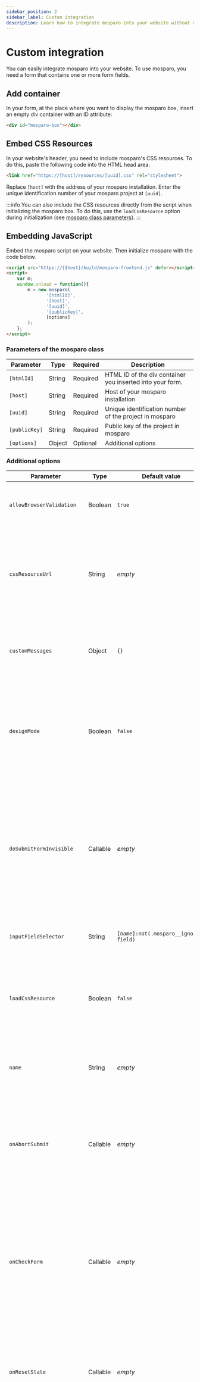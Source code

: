```yaml
---
sidebar_position: 2
sidebar_label: Custom integration
description: Learn how to integrate mosparo into your website without a plugin.
---
```


# Custom integration

You can easily integrate mosparo into your website. To use mosparo, you need a form that contains one or more form fields.

## Add container

In your form, at the place where you want to display the mosparo box, insert an empty div container with an ID attribute:

```html
<div id="mosparo-box"></div>
```

## Embed CSS Resources

In your website's header, you need to include mosparo's CSS resources. To do this, paste the following code into the HTML head area:

```html
<link href="https://[host]/resources/[uuid].css" rel="stylesheet"> 
```

Replace `[host]` with the address of your mosparo installation. Enter the unique identification number of your mosparo project at `[uuid]`.

:::info
You can also include the CSS resources directly from the script when initializing the mosparo box. To do this, use the `loadCssResource` option during initialization (see [mosparo class parameters](#parameters-of-the-mosparo-class)).
:::

## Embedding JavaScript

Embed the mosparo script on your website. Then initialize mosparo with the code below.

```html
<script src="https://{$host}/build/mosparo-frontend.js" defer></script>
<script>
    var m;
    window.onload = function(){
        m = new mosparo(
               '[htmlId]', 
               '[host]', 
               '[uuid]',
               '[publicKey]', 
               [options]
        );
    };
</script>
```

### Parameters of the mosparo class

| Parameter     | Type   | Required | Description                                               |
|---------------|--------|----------|-----------------------------------------------------------|
| `[htmlId]`    | String | Required | HTML ID of the div container you inserted into your form. |
| `[host]`      | String | Required | Host of your mosparo installation                         |
| `[uuid]`      | String | Required | Unique identification number of the project in mosparo    |
| `[publicKey]` | String | Required | Public key of the project in mosparo                      |
| `[options]`   | Object | Optional | Additional options                                        |

### Additional options

| Parameter                  | Type     | Default value                         | Description                                                                                                                                                                                                                                                                        |
|----------------------------|----------|---------------------------------------|------------------------------------------------------------------------------------------------------------------------------------------------------------------------------------------------------------------------------------------------------------------------------------|
| `allowBrowserValidation`   | Boolean  | `true`                                | Specifies whether browser validation should be active.                                                                                                                                                                                                                             |
| `cssResourceUrl`           | String   | _empty_                               | Defines the address at which the browser can load the CSS resources. You can use it if the correct resource address is cached.                                                                                                                                                     |
| `customMessages`           | Object   | `{}`                                  | Option to override the messages which the frontend box uses (see [Custom Messages](#custom-messages)).                                                                                                                                                                             |                                   
| `designMode`               | Boolean  | `false`                               | Used to display the mosparo box in the different states in the mosparo backend. The mosparo box is not functional if this option is set to `true`.                                                                                                                                 |
| `doSubmitFormInvisible`    | Callable | _empty_                               | _(Invisible mode only)_ With this method, executing a custom submit action is possible after the form is validated (for example, by XHR). This will skip the default submit process.                                                                                     |
| `inputFieldSelector`       | String   | `[name]:not(.mosparo__ignored-field)` | Defines the selector with which the fields are searched.                                                                                                                                                                                                                           |
| `loadCssResource`          | Boolean  | `false`                               | Determines whether the script should also load the CSS resources during initialization (see [Embed CSS Resources](#embed-css-resources)).                                                                                                                                          |
| `name`                     | String   | _empty_                               | Defines the name of the HTML checkbox. By default, a random ID is used for it.                                                                                                                                                                                                     |
| `onAbortSubmit`            | Callable | _empty_                               | _(Visible mode only)_ This callback will be called after the submit process is aborted, for example, when the form must be revalidated by mosparo.                                                                                                                                 |
| `onCheckForm`              | Callable | _empty_                               | Defines a callback that is called as soon as the form has been checked. The validation result will be given as a boolean parameter to the callback (`true` if everything is correct, `false` if not).                                                                              |
| `onResetState`             | Callable | _empty_                               | Defines a callback that will be executed after the mosparo box is reset (for example, after the form was reset).                                                                                                                                                                   |
| `onSwitchToInvisible`      | Callable | _empty_                               | _(Invisible mode only)_ When a website uses the invisible mode, mosparo will initialize itself in the visible mode and change to the invisible mode after receiving the submit token. This callback will be called after the switch to the invisible mode.                         |
| `onSubmitFormInvisible`    | Callable | _empty_                               | _(Invisible mode only)_ This callback will be called before the form will be submitted.                                                                                                                                                                                            |
| `onValidateFormInvisible`  | Callable | _empty_                               | _(Invisible mode only)_ This callback will be called before the form will be validated.                                                                                                                                                                                            |
| `requestSubmitTokenOnInit` | Boolean  | `true`                                | Specifies whether a submit token should be automatically requested during initialization. If, for example, the form is reset directly after initialization (with `reset()`), there is no need for a submit token during initialization, as a new code is requested with the reset. |

#### Custom Messages

With the `customMessages` option, it is possible to adjust the messages visible in the frontend box. The option accepts an object where the property name is the locale, and the value is an object.

In the object for a locale, the property name is the name of the message, while the value is the translated text (see [Messages](#messages)).

The functionality uses the language information from the browser by accessing `navigator.languages`. If that property is unavailable, the script will use the translations it received from the mosparo backend. All available locales in the `navigator.languages` property will be tested, while the first one that matches and is not empty will be used. If there is a dash in the locale name (`-`, for example, `de-CH`), it will be replaced by an underscore (`_`, for example, `de_CH`).

##### Messages

| Message name                  | Usage                                                                                                                | Default value |
|-------------------------------|----------------------------------------------------------------------------------------------------------------------|---------------|
| `label`                       | This is the main sentence of the box.                                                                                | I accept that the form entries are checked for spam and stored encrypted for 14 days. |
| `accessibilityCheckingData`   | This is a status update when mosparo checks the data. It is only visible to screen readers.                    | We're checking your data. Please wait. |
| `accessibilityDataValid`      | This is a status update when mosparo checked the data, and everything is okay. It is only visible to screen readers. | Your data are valid. You can submit the form. |
| `errorGotNoToken`             | Visible when no submit token was returned from mosparo.                                                             | mosparo returned no submit token. |
| `errorInternalError`          | Visible when mosparo had an internal error.                                                                         | An error occurred. Please try again. |
| `errorNoSubmitTokenAvailable` | Visible when the submit token is removed from the form, maybe because something manipulated the form.               | No submit token available. Validation of this form is not possible. |
| `errorSpamDetected`           | Visible when mosparo detected spam in the submission.                                                               | Your data got catched by our spam protection. |
| `errorLockedOut`              | Visible when the user submits too many submissions and mosparo locks the user out.                                | You are locked out. Please try again after `%datetime%` |
| `errorDelay`                  | Visible when the user requests too many submit tokens and gets delayed.                                             | Your request was delayed. Please wait for `%seconds%` seconds. |
| `hpLeaveEmpty`                | This message is hidden, visible mostly to screen readers for the honeypot field.                          | Leave this field blank |

##### Example

```javascript
mosparo('mosparo-box', 'host', 'uuid', 'publicKey', {
    customMessages: {
        de_CH: {
            label: 'Ich akzeptiere aus der Schweiz'
        },
        en_GB: {
            label: 'I accept from United Kingdom'
        },
        en_AU: {
            label: 'I accept from Australia',
            errorSpamDetected: 'Spam from Australia? Impossible!'
        }
    }
});
```

### Events

If you cannot adjust the initialization parameters, you can also use the custom events to control the execution of mosparo. All events are dispatched on the form element (`<form>`). mosparo dispatches the following events:

| Event name                | Description                                                                                                                                                                                                                                                 |
|---------------------------|-------------------------------------------------------------------------------------------------------------------------------------------------------------------------------------------------------------------------------------------------------------|
| `form-checked`            | Defines the event that is dispatched as soon as the form has been checked. The validation result will be given as an boolean value `valid` to the event (`true` if everything is correct, `false` if not).                                                   |
| `state-reseted`           | Defines the event that will be dispatched after the mosparo box is reset (for example, after the form was reset).                                                                                                                                           |
| `switch-to-invisible`     | _(Invisible mode only)_ When a website uses the invisible mode, mosparo will initialize itself in the visible mode and change to the invisible mode after receiving the submit token. This event will be dispatched after the switch to the invisible mode. |
| `submit-aborted`          | _(Visible mode only)_ This event will be dispatched after the submit process is aborted, for example, when the form must be revalidated by mosparo.                                                                                                         |
| `submit-form-invisible`   | _(Invisible mode only)_ This event will be dispatched before submitting the form.                                                                                                                                                                           |
| `validate-form-invisible` | _(Invisible mode only)_ This event will be dispatched before the form is validated.                                                                                                                                                                         |

#### Example events and callbacks

```javascript
mosparo('mosparo-box', 'host', 'uuid', 'publicKey', {
    onCheckForm: function (valid) {
        console.log('onCheckForm', valid);
    },
    onResetState: function () {
        console.log('onResetState');
    },
    onAbortSubmit: function () {
        console.log('onAbortSubmit');
    },
    onSwitchToInvisible: function () {
        console.log('onSwitchToInvisible');
    },
    onValidateFormInvisible: function () {
        console.log('onValidateFormInvisible');
    },
    onSubmitFormInvisible: function () {
        console.log('onSubmitFormInvisible');
    }
});

document.getElementById('contact-form').addEventListener('form-checked', function (ev) {
    console.log(ev, ev.detail.valid);
});

document.getElementById('contact-form').addEventListener('submit-aborted', function (ev) {
    console.log(ev);
});

document.getElementById('contact-form').addEventListener('state-reseted', function (ev) {
    console.log(ev);
});

document.getElementById('contact-form').addEventListener('switch-to-invisible', function (ev) {
    console.log(ev);
});

document.getElementById('contact-form').addEventListener('validate-form-invisible', function (ev) {
    console.log(ev);
});

document.getElementById('contact-form').addEventListener('submit-form-invisible', function (ev) {
    console.log(ev);
});
```

## Performing verification

Once the form has been submitted, the backend of your website must check whether the submission was allowed at all. From a purely technical point of view, it would be conceivable that someone passes the validation by mosparo, then changes the request again with technical means, and then sends the form. Therefore, it is imperative to check whether the entries made were valid.

### Preparing Form Data

The backend must remove all fields ignored by mosparo from the submitted form data (see [Ignored Fields](../integration/ignored_fields/)).

### Verifying with a function library

You can then use the function library to perform the verification. You need the host of your mosparo installation, the public and private keys, and the cleaned form data.

For the exact procedure, consult the documentation of the function library you use.

#### Available function libraries

| Name              | Language   | Maintained by            | Website                                      |
|-------------------|------------|--------------------------|----------------------------------------------|
| JS API client     | JavaScript | mosparo Core Developers  | https://github.com/mosparo/js-api-client     |
| PHP API client    | PHP        | mosparo Core Developers  | https://github.com/mosparo/php-api-client    |
| Python API client | Python     | mosparo Core Developers  | https://github.com/mosparo/python-api-client |

### Perform verification manually

You can easily carry out the verification manually if you do not want to use a function library or if no function library is available for your programming language.

:::info
All code examples in this section are written in the programming language PHP (from the [PHP API client](https://github.com/mosparo/php-api-client/)). This is only for better presentation; you can use any programming language.
:::

#### Prepare form data for request

After the form data has been cleaned (see [Preparing form data](#preparing-form-data)), you need to do some additional cleaning:

1. Extract the submission token `_mosparo_submitToken` and the validation token `_mosparo_validationToken` from the form data and store these values in a variable.
2. All form fields whose name begins with `_mosparo_` must be removed from the form data. These are the submission token and the validation token from mosparo, which you need for verification but must be absent from the form data.
3. In all fields, you must replace CRLF line breaks with LF line breaks (convert `\r\n` to `\n`).
4. Generate the signature (HMAC SHA256 hash) for every value (see [Arguments](../api/verification/#arguments)).
5. The names of the form data must be converted to lowercase letters
6. The form fields must be sorted by name in ascending alphabetical order (A-Z)

#### Generating the signatures

After the form data has been cleaned and sorted, you must create the necessary signatures and send the data to mosparo.

First, generate a signature of the form data. Convert the form data to a JSON string. Then generate an HMAC hash with the hash algorithm SHA256 and the private API key as the key.

```php
$formSignature = hmac_hash('sha256', json_encode($formData), $privateKey);
```

:::note
In the JSON string, empty arrays `[]` should be represented as empty objects `{}`. Otherwise, problems may occur.
:::

Then create a signature of the validation token that was transmitted in the form by mosparo.

```php
$validationSignature = hmac_hash('sha256', $validationToken, $privateKey);
```

A verification signature must then be generated, which consists of the validation signature and the form data signature, to make it impossible to change the data.

```php
$verificationSignature = hmac_hash('sha256', $validationSignature . $formSignature, $privateKey);
```

You must send these signatures to mosparo with the submission token and the form data.

```php
$apiEndpoint = '/api/v1/verification/verify';
$requestData = [
    'submitToken' => $submitToken,
    'validationSignature' => $validationSignature,
    'formSignature' => $formSignature,
    'formData' => $formData
];
```

A request signature is generated, which consists of the API endpoint and the request data as a JSON string, to confirm the authenticity of the request.

```php
$requestSignature = hmac_hash('sha256', $apiEndpoint . json_encode($requestData), $privateKey);
```

#### Send the verification request

To start the request, send a POST request to the host of your mosparo installation. Use the API endpoint `/api/v1/verification/verify` and the request data.

To ensure the authenticity of your request, please send the public key and the request signature in the Authorization header.

```php
$data = [
    'auth' => [$publicKey, $requestSignature],
    'headers' => [
        'Accept' => 'application/json'
    ],
    'json' => $requestData
];

$res = $this->sendRequest('POST', $apiEndpoint, $data);
```

#### Evaluate the response

The response of the mosparo API indicates whether a response is correct or whether a request is invalid. The following fields can be included in the request:

| Field                   | Type    | Description                                                                                                                           |
|-------------------------|---------|---------------------------------------------------------------------------------------------------------------------------------------|
| `valid`                 | Boolean | Indicates whether a request is valid (i.e., may be sent) or invalid (manipulated).                                                     |
| `verificationSignature` | String  | mosparo calculates its own verification signature, which must match the verification signature calculated before sending the request. |
| `issues`                | Array   | All problems found during the audit.                                                                                      |
| `verifiedFields`        | Object  | Indicates which fields of the form data have been checked and what the state of each field is.                                        | 
| `error`                 | Boolean | If an error has occurred, this field is set to `true`.                                                                                |
| `errorMessage`          | String  | The error message of the error.                                                                                                |

The first thing to check is whether the `valid` field is set and set to `true`. If this is not the case, the form data is invalid.

Subsequently, the `verificationSignature` should be checked. For a request to be valid, the verification signature created before you send the request must match the verification signature returned by the API. If this is not the case, the request has been tampered with and is invalid.

In the field `issues`, possible problems that mosparo found during the verification are recorded.

The field `verifiedFields` is used to document which fields have been verified and what the result of the respective field is.

##### Values for `verifiedFields`

| Value     | Description                                                                                                                                  |
|-----------|----------------------------------------------------------------------------------------------------------------------------------------------|
| `valid`   | The field was correctly verified and is valid.                                                                                               |
| `invalid` | mosparo did not validate the field correctly, i.e., the value submitted during verification does not match the value originally entered in the form. |

The `error` and `errorMessage` fields are set if an error occurred during the check. The two fields indicate that an error has occurred and what the error message is. This happens, for example, if the public key or one of the signatures is invalid or another problem occurred.

#### After verification

If the field `valid` contains the value `true` and the verification signatures are equal, you should ensure that the protection was not bypassed. Read more about that in the [Bypass protection](bypass_protection). After that, the form input can be processed, for example, by sending an e-mail or saving the data in the database.
